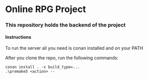 # Online RPG Project

### This repository holds the backend of the project


#### Instructions

To run the server all you need is conan installed and on your PATH

After you clone the repo, run the following commands:

```
conan install . -s build_type=...  
.\premake5 <action> --
```
